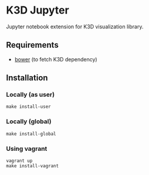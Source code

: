 # K3D Jupyter

Jupyter notebook extension for K3D visualization library.

## Requirements

* [bower](http://bower.io/#install-bower) (to fetch K3D dependency)

## Installation

### Locally (as user)

```console
make install-user
```

### Locally (global)

```console
make install-global
```

### Using vagrant

```console
vagrant up
make install-vagrant
```
